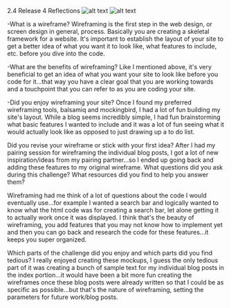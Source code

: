 2.4 Release 4 Reflections
![alt text](/users/chrislamkin/cjwired57.github.io/imgs/wireframe-blogs.png)
![alt text](/users/chrislamkin/cjwired57.github.io/imgs/wireframe-blog-index.png "Wireframe blog index")


-What is a wireframe?
Wireframing is the first step in the web design, or screen design in general, process.  Basically you are creating a skeletal framework for a website.  It's important to establish the layout of your site to get a better idea of what you want it to look like, what features to include, etc. before you dive into the code.


-What are the benefits of wireframing?
Like I mentioned above, it's very beneficial to get an idea of what you want your site to look like before you code for it...that way you have a clear goal that you are working towards and a touchpoint that you can refer to as you are coding your site.


-Did you enjoy wireframing your site?
Once I found my preferred wireframing tools, balsamiq and mockingbird, I had a lot of fun building my site's layout.  While a blog seems incredibly simple, I had fun brainstorming what basic features I wanted to include and it was a lot of fun seeing what it would actually look like as opposed to just drawing up a to do list.


Did you revise your wireframe or stick with your first idea?
After I had my pairing session for wireframing the individual blog posts, I got a lot of new inspiration/ideas from my pairing partner...so I ended up going back and adding these features to my original wireframe.
What questions did you ask during this challenge? What resources did you find to help you answer them?


Wireframing had me think of a lot of questions about the code I would eventually use...for example I wanted a search bar and logically wanted to know what the html code was for creating a search bar, let alone getting it to actually work once it was displayed.  I think that's the beauty of wireframing, you add features that you may not know how to implement yet and then you can go back and research the code for these features...it keeps you super organized.


Which parts of the challenge did you enjoy and which parts did you find tedious?
I really enjoyed creating these mockups, I guess the only tedious part of it was creating a bunch of sample text for my individual blog posts in the index portion...it would have been a bit more fun creating the wireframes once these blog posts were already written so that I could be as specific as possible...but that's the nature of wireframing, setting the parameters for future work/blog posts.